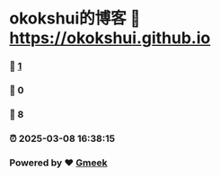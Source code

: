 # okokshui的博客 :link: https://okokshui.github.io 
### :page_facing_up: [1](https://okokshui.github.io/tag.html) 
### :speech_balloon: 0 
### :hibiscus: 8 
### :alarm_clock: 2025-03-08 16:38:15 
### Powered by :heart: [Gmeek](https://github.com/Meekdai/Gmeek)
